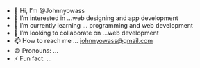 - 👋 Hi, I’m @Johnnyowass
- 👀 I’m interested in ...web designing and app development 
- 🌱 I’m currently learning ... programming and web development 
- 💞️ I’m looking to collaborate on ...web development 
- 📫 How to reach me ... johnnyowass@gmail.com
- 😄 Pronouns: ...
- ⚡ Fun fact: ...

<!---
Johnnyowass/Johnnyowass is a ✨ special ✨ repository because its `README.md` (this file) appears on your GitHub profile.
You can click the Preview link to take a look at your changes.
--->
